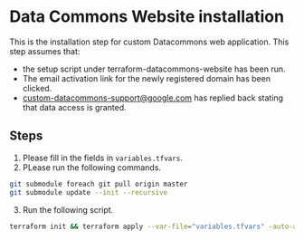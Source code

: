 # Data Commons Website installation

This is the installation step for custom Datacommons web application. This step assumes that:

- the setup script under terraform-datacommons-website has been run.
- The email activation link for the newly registered domain has been clicked.
- custom-datacommons-support@google.com has replied back stating that data access is granted.

## Steps

1. Please fill in the fields in `variables.tfvars`.
2. PLease run the following commands.

```sh
git submodule foreach git pull origin master
git submodule update --init --recursive
```

3. Run the following script.

```sh
terraform init && terraform apply --var-file="variables.tfvars" -auto-approve
```
